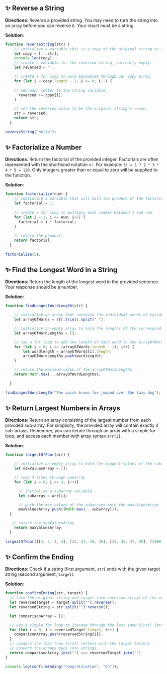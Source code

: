 ## ✨ Reverse a String

**Directions**: Reverse a provided string. You may need to turn the string into an array before you can reverse it. Your result must be a string.

**Solution**:
```js
function reverseString(str) {
    // initialize a variable that is a copy of the original string as an array. 
    let copy = [...str];
    console.log(copy)
    // create a variable for the reversed string, currently empty. 
    let reversed = ''; 

    // create a for loop to work backwards through our copy array. 
    for (let i = copy.length - 1; i >= 0; i--) {
    
    // add each letter to the string variable.
      reversed += copy[i];
    }

    // set the reversed value to be the original string's value. 
    str = reversed; 
    return str;
  }
  
reverseString("hello");
```

## ✨ Factorialize a Number

**Directions**: Return the factorial of the provided integer. Factorials are often represented with the shorthand notation `n!`. For example: `5! = 1 * 2 * 3 * 4 * 5 = 120`. Only integers greater than or equal to zero will be supplied to the function.

**Solution**:
```js
function factorialize(num) {
    // initialize a variable that will hold the product of the factorialize function. 
    let factorial = 1;  
  
    // create a for loop to multiply each number between 1 and num.
    for (let i = 1; i <= num; i++) {
      factorial = i * factorial;
    }
  
    // return the product. 
    return factorial; 
  }
  
factorialize(5);
```

## ✨ Find the Longest Word in a String

**Directions**: Return the length of the longest word in the provided sentence. Your response should be a number.

**Solution**:
```js
function findLongestWordLength(str) {

    // initialize an array that contains the individual words of variable str
    let arrayOfWords = str.trim().split(" ");

    // initialize an empty array to hold the lengths of the corresponding words 
    let arrayOfWordLengths = [];

    // use a for loop to add the length of each word to the arrayOfWordLengths variable 
    for (let i = 0; i <= (arrayOfWords.length - 1); i++) {
        let wordlength = arrayOfWords[i].length;
        arrayOfWordLengths.push(wordlength);
    }

    // return the maximum value of the arrayOfWordLengths
    return Math.max(...arrayOfWordLengths); 

  }
  
findLongestWordLength("The quick brown fox jumped over the lazy dog");
```

## ✨ Return Largest Numbers in Arrays

**Directions**: Return an array consisting of the largest number from each provided sub-array. For simplicity, the provided array will contain exactly 4 sub-arrays. Remember, you can iterate through an array with a simple for loop, and access each member with array syntax `arr[i]`.

**Solution**:
```js
function largestOfFour(arr) {

    // initialize an empty array to hold the biggest values of the subarray 
    let maxValuesArray = []; 

    // loop 4 times through subarray 
    for (let i = 0; i <= 3; i++){

      // initialize a subarray variable
      let subarray = arr[i]; 

      // push the max values of the subarrays into the maxValuesArray
      maxValuesArray.push((Math.max(...subarray)));
  }

   // return the maxValuesArray
    return maxValuesArray;
  }
  
largestOfFour([[4, 5, 1, 3], [13, 27, 18, 26], [32, 35, 37, 39], [1000, 1001, 857, 1]]);
```

## ✨ Confirm the Ending

**Directions**: Check if a string (first argument, `str`) ends with the given target string (second argument, `target`).

**Solution**:
```js
function confirmEnding(str, target) {
  // turn the original string and target into reversed arrays of the original letters
  let reversedTarget = target.split("").reverse();
  let reversedString = str.split("").reverse();

  let comparisonArray = []; 

  // use a simple for loop to iterate through the last (now first) letters as many times as the length of the target
  for (let i = 0; i < reversedTarget.length; i++) {
    comparisonArray.push(reversedString[i]); 
  }
  // comapre the last (now first) letters with the target letters
  // convert the arrays back into strings
  return comparisonArray.join("") === reversedTarget.join("") 
}

console.log(confirmEnding("Congratulation", "on")); 
```